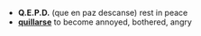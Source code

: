- **Q.E.P.D.** (que en paz descanse) rest in peace
- [**quillarse**](https://diccionariolibre.com/definicion/quillarse) to become annoyed, bothered, angry